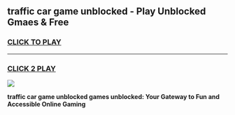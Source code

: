 
## traffic car game unblocked - Play Unblocked Gmaes & Free
<h3>
<a href="https://news.freeplayer.one?title=traffic_car_game_unblocked&ref=23F">CLICK TO PLAY</a></h3>
<hr>

<h3>
<a href="https://news.freeplayer.one?title=traffic_car_game_unblocked&ref=23F">CLICK 2 PLAY</a>
  
</h3>

<a href="https://news.freeplayer.one?title=traffic_car_game_unblocked&ref=23F/"><img src="https://clearcache.store/games.png"></a>


**traffic car game unblocked games unblocked: Your Gateway to Fun and Accessible Online Gaming**
